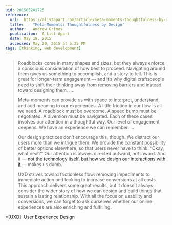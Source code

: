 ```yaml
---
uid: 201505201725
reference: 
  url:	https://alistapart.com/article/meta-moments-thoughtfulness-by-design
  title:	"Meta-Moments: Thoughtfulness by Design"
  author:	Andrew Grimes
  publication:	A List Apart
  date:	May 19, 2015
  accessed:	May 20, 2015 at 5:25 PM
tags: [thinking, web development]
---
```


> Roadblocks come in many shapes and sizes, but they always enforce a conscious consideration of how best to proceed. Navigating around them gives us something to accomplish, and a story to tell. This is great for longer-term engagement — and it’s why digital craftspeople need to shift their thinking away from removing barriers and instead toward designing them. …
> 
> Meta-moments can provide us with space to interpret, understand, and add meaning to our experiences. A little friction in our flow is all we need. A roadblock must be overcome. A speed bump must be negotiated. A diversion must be navigated. Each of these cases involves our attention in a thoughtful way. Our level of engagement deepens. We have an experience we can remember. …
> 
> Our design practices don’t encourage this, though. We distract our users more than we intrigue them. We provide the constant possibility of better options elsewhere, so that users never have to think: “Okay, what next?” Our attention is always directed outward, not inward. And it — [not the technology itself, but how we design our interactions with it](http://www.nytimes.com/2015/01/21/opinion/smartphones-dont-make-us-dumb.html) — makes us dumb.
> 
> UXD strives toward frictionless flow: removing impediments to immediate action and looking to increase conversions at all costs. This approach delivers some great results, but it doesn’t always consider the wider story of how we can design and build things that sustain a lasting relationship. With all the focus on usability and conversions, we can forget to ask ourselves whether our online experiences are also enriching and fulfilling.

*[UXD]: User Experience Design
